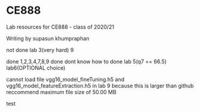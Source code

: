 # CE888

Lab resources for CE888 - class of 2020/21

Writing by supasun khumpraphan

not done lab 3(very hard)
9

done
1,2,3,4,7,8,9 done
dont know how to done
lab 5(q7 == 66.5)
lab6(OPTIONAL choice)

cannot load file vgg16_model_fineTuning.h5 and vgg16_model_featureExtraction.h5 in lab 9
because this is larger than github reccommend maximum file size of 50.00 MB


test


